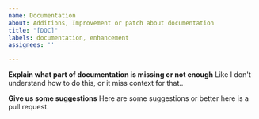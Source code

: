 ```yaml
---
name: Documentation
about: Additions, Improvement or patch about documentation
title: "[DOC]"
labels: documentation, enhancement
assignees: ''

---
```


**Explain what part of documentation is missing or not enough**
Like I don't understand how to do this, or it miss context for that..

**Give us some suggestions**
Here are some suggestions or better here is a pull request.
